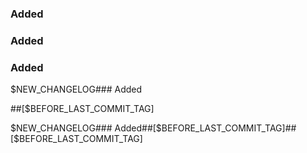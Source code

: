 ### Added

### Added

### Added

$NEW_CHANGELOG### Added

##[$BEFORE_LAST_COMMIT_TAG]

$NEW_CHANGELOG### Added##[$BEFORE_LAST_COMMIT_TAG]##[$BEFORE_LAST_COMMIT_TAG]

